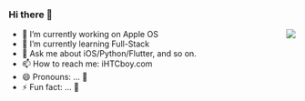 ### Hi there 👋

<img align="right" onclick="" src="https://github-readme-stats.vercel.app/api?username=iHTCboy&show_icons=true&icon_color=d53bd3&text_color=33bbc7&bg_color=30363c&title_color=28ca40&hide_title=true&hide_border=true&locale=en" />

<!--
**iHTCboy/iHTCboy** is a ✨ _special_ ✨ repository because its `README.md` (this file) appears on your GitHub profile.

Here are some ideas to get you started:
-->
- 🔭 I’m currently working on Apple OS
- 🌱 I’m currently learning Full-Stack
- 💬 Ask me about iOS/Python/Flutter, and so on. 
- 📫 How to reach me: iHTCboy.com
- 😄 Pronouns: ... 👻
- ⚡ Fun fact: ... 🎃

